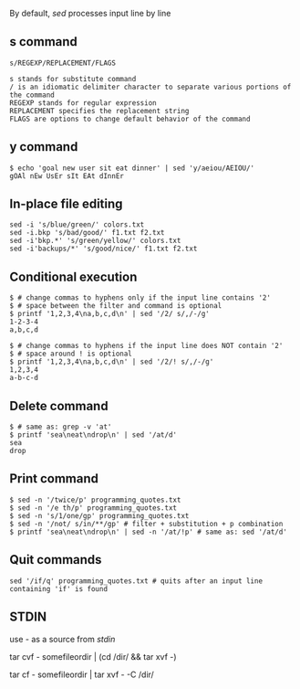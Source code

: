By default, *sed* processes input line by line

## s command

`s/REGEXP/REPLACEMENT/FLAGS`

```
s stands for substitute command
/ is an idiomatic delimiter character to separate various portions of the command
REGEXP stands for regular expression
REPLACEMENT specifies the replacement string
FLAGS are options to change default behavior of the command
```

## y command

```
$ echo 'goal new user sit eat dinner' | sed 'y/aeiou/AEIOU/'
gOAl nEw UsEr sIt EAt dInnEr
```

## In-place file editing

```
sed -i 's/blue/green/' colors.txt
sed -i.bkp 's/bad/good/' f1.txt f2.txt
sed -i'bkp.*' 's/green/yellow/' colors.txt
sed -i'backups/*' 's/good/nice/' f1.txt f2.txt
```

## Conditional execution

```
$ # change commas to hyphens only if the input line contains '2'
$ # space between the filter and command is optional
$ printf '1,2,3,4\na,b,c,d\n' | sed '/2/ s/,/-/g'
1-2-3-4
a,b,c,d
```

```
$ # change commas to hyphens if the input line does NOT contain '2'
$ # space around ! is optional
$ printf '1,2,3,4\na,b,c,d\n' | sed '/2/! s/,/-/g'
1,2,3,4
a-b-c-d
```

## Delete command

```
$ # same as: grep -v 'at'
$ printf 'sea\neat\ndrop\n' | sed '/at/d'
sea
drop
```

## Print command

```
$ sed -n '/twice/p' programming_quotes.txt
$ sed -n '/e th/p' programming_quotes.txt
$ sed -n 's/1/one/gp' programming_quotes.txt
$ sed -n '/not/ s/in/**/gp' # filter + substitution + p combination
$ printf 'sea\neat\ndrop\n' | sed -n '/at/!p' # same as: sed '/at/d'
```

## Quit commands

```
sed '/if/q' programming_quotes.txt # quits after an input line containing 'if' is found
```



## STDIN

use *-* as a source from *stdin*

tar cvf - somefileordir | (cd /dir/ && tar xvf -)

tar cf - somefileordir | tar xvf - -C /dir/

